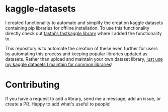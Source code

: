 # kaggle-datasets

I created functionality to automate and simplify the creation kaggle datasets containing pip libraries for offline installation.  To use this functionality directly check out [fastai's fastkaggle library](https://fastai.github.io/fastkaggle/) where I added the functionality to.

This repository is to automate the creation of these even further for users by automating this process and keeping popular libraries updated as datasets.  Rather than upload and maintain your own dataset library, [just use my kaggle datasets I maintain for common libraries](https://www.kaggle.com/isaacflath/datasets)!


# Contributing

If you have a request to add a library, send me a message, add an issue, or create a PR.  Happy to add what's useful to people!
